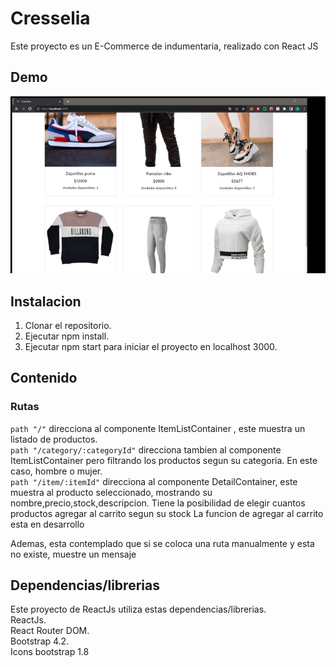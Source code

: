 # Cresselia
Este proyecto es un E-Commerce de indumentaria, realizado con React JS

## Demo
 ![](./src/assets/gif/preEntrega.gif)

## Instalacion
1) Clonar el repositorio.
2) Ejecutar npm install.
3) Ejecutar npm start para iniciar el proyecto en localhost 3000.

## Contenido
### Rutas
`path "/"` direcciona al componente ItemListContainer , este muestra un listado de productos.\
`path "/category/:categoryId"` direcciona tambien al componente ItemListContainer pero filtrando los productos
segun su categoria. En este caso, hombre o mujer.\
`path "/item/:itemId"` direcciona al componente DetailContainer, este muestra al producto seleccionado, mostrando su nombre,precio,stock,descripcion. Tiene la posibilidad de elegir cuantos productos agregar al carrito segun su stock
La funcion de agregar al carrito esta en desarrollo

Ademas, esta contemplado que si se coloca una ruta manualmente y esta no existe, muestre un mensaje 

## Dependencias/librerias
Este proyecto de ReactJs utiliza estas dependencias/librerias.\
ReactJs.\
React Router DOM.\
Bootstrap 4.2.\
Icons bootstrap 1.8
